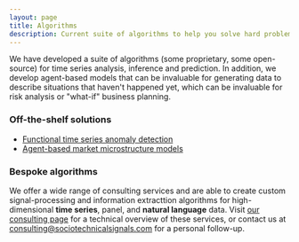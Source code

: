 ```yaml
---
layout: page
title: Algorithms
description: Current suite of algorithms to help you solve hard problems
---
```


We have developed a suite of algorithms (some proprietary, some open-source) for time series analysis, inference
and prediction. In addition, we develop agent-based models that can be invaluable for generating data to
 describe situations that haven't happened yet, which can be invaluable for risk analysis or 
"what-if" business planning.


### Off-the-shelf solutions
- [Functional time series anomaly detection](shocklets.html)
- [Agent-based market microstructure models](fin_abm.html)

### Bespoke algorithms
We offer a wide range of consulting services and are able to create custom signal-processing and information extracttion algorithms for high-dimensional __time series__, panel, and __natural language__ data. 
Visit [our consulting page](pages/statistical_consulting.html) for a technical overview of these services, or 
contact us at <consulting@sociotechnicalsignals.com> for a personal follow-up.
